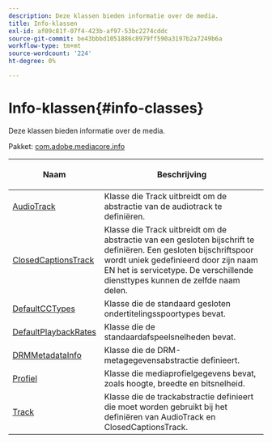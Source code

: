 ```yaml
---
description: Deze klassen bieden informatie over de media.
title: Info-klassen
exl-id: af09c81f-07f4-423b-af97-53bc2274cddc
source-git-commit: be43bbbd1051886c8979ff590a3197b2a7249b6a
workflow-type: tm+mt
source-wordcount: '224'
ht-degree: 0%

---
```


# Info-klassen{#info-classes}

Deze klassen bieden informatie over de media.

Pakket: [com.adobe.mediacore.info](https://help.adobe.com/en_US/primetime/api/psdk/asdoc-dhls_1.4/com/adobe/mediacore/info/package-detail.html)

<table frame="all" colsep="1" rowsep="1" id="table_BC74F0C72F7C443B92C9B28750D812A6"> 
 <thead> 
  <tr rowsep="1"> 
   <th colname="1" class="entry"> <p>Naam </p> </th> 
   <th colname="2" class="entry"> <p>Beschrijving </p> </th> 
  </tr> 
 </thead>
 <tbody> 
  <tr rowsep="1"> 
   <td colname="1"><span class="codeph"><a href="https://help.adobe.com/en_US/primetime/api/psdk/asdoc-dhls_1.4/com/adobe/mediacore/info/AudioTrack.html" format="html" scope="external"> AudioTrack</a></span> </td> 
   <td colname="2"> Klasse die Track uitbreidt om de abstractie van de audiotrack te definiëren.</td> 
  </tr> 
  <tr rowsep="1"> 
   <td colname="1"><span class="codeph"><a href="https://help.adobe.com/en_US/primetime/api/psdk/asdoc-dhls_1.4/com/adobe/mediacore/info/ClosedCaptionsTrack.html" format="html" scope="external"> ClosedCaptionsTrack</a></span></td> 
   <td colname="2"> Klasse die Track uitbreidt om de abstractie van een gesloten bijschrift te definiëren. Een gesloten bijschriftspoor wordt uniek gedefinieerd door zijn naam EN het is servicetype. De verschillende diensttypes kunnen de zelfde naam delen.</td> 
  </tr> 
  <tr rowsep="1"> 
   <td colname="1"><span class="codeph"><a href="https://help.adobe.com/en_US/primetime/api/psdk/asdoc-dhls_1.4/com/adobe/mediacore/info/DefaultCCTypes.html" format="html" scope="external"> DefaultCCTypes</a></span> </td> 
   <td colname="2"> Klasse die de standaard gesloten ondertitelingsspoortypes bevat. </td> 
  </tr> 
  <tr rowsep="1"> 
   <td colname="1"><span class="codeph"><a href="https://help.adobe.com/en_US/primetime/api/psdk/asdoc-dhls_1.4/com/adobe/mediacore/info/DefaultPlaybackRates.html" format="html" scope="external"> DefaultPlaybackRates</a></span> </td> 
   <td colname="2"> Klasse die de standaardafspeelsnelheden bevat. </td> 
  </tr> 
  <tr rowsep="1"> 
   <td colname="1"><span class="codeph"><a href="https://help.adobe.com/en_US/primetime/api/psdk/asdoc-dhls_1.4/com/adobe/mediacore/info/DRMMetadataInfo.html" format="html" scope="external"> DRMMetadataInfo</a></span> </td> 
   <td colname="2"> Klasse die de DRM-metagegevensabstractie definieert. </td> 
  </tr> 
  <tr rowsep="1"> 
   <td colname="1"><span class="codeph"><a href="https://help.adobe.com/en_US/primetime/api/psdk/asdoc-dhls_1.4/com/adobe/mediacore/info/Profile.html" format="html" scope="external"> Profiel</a></span></td> 
   <td colname="2"> Klasse die mediaprofielgegevens bevat, zoals hoogte, breedte en bitsnelheid. </td> 
  </tr> 
  <tr rowsep="0"> 
   <td colname="1"><span class="codeph"><a href="https://help.adobe.com/en_US/primetime/api/psdk/asdoc-dhls_1.4/com/adobe/mediacore/info/Track.html" format="html" scope="external"> Track</a></span></td> 
   <td colname="2">Klasse die de trackabstractie definieert die moet worden gebruikt bij het definiëren van <span class="codeph"> AudioTrack</span> en <span class="codeph"> ClosedCaptionsTrack</span>. </td> 
  </tr> 
 </tbody> 
</table>
